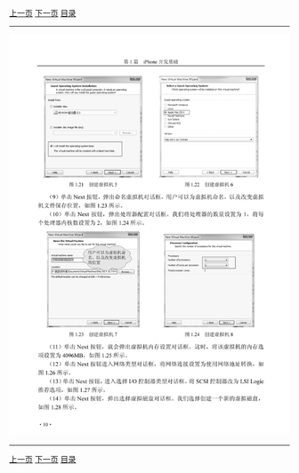 [上一页](022.md) [下一页](024.md) [目录](../README.md)

***

![023](../images/023.png)

***

[上一页](022.md) [下一页](024.md) [目录](../README.md)
